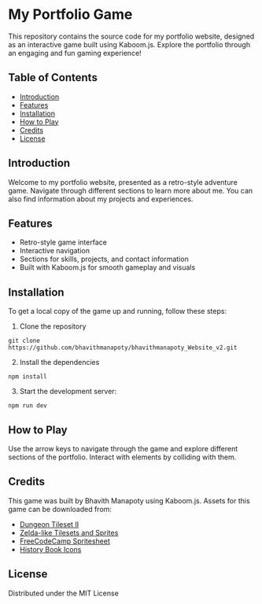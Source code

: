 # My Portfolio Game

This repository contains the source code for my portfolio website, designed as an interactive game built using Kaboom.js. Explore the portfolio through an engaging and fun gaming experience!

## Table of Contents

- [Introduction](#introduction)
- [Features](#features)
- [Installation](#installation)
- [How to Play](#how-to-play)
- [Credits](#credits)
- [License](#license)

## Introduction

Welcome to my portfolio website, presented as a retro-style adventure game. Navigate through different sections to learn more about me. You can also find information about my projects and experiences.

## Features

- Retro-style game interface
- Interactive navigation
- Sections for skills, projects, and contact information
- Built with Kaboom.js for smooth gameplay and visuals

## Installation

To get a local copy of the game up and running, follow these steps:

1. Clone the repository
```
git clone https://github.com/bhavithmanapoty/bhavithmanapoty_Website_v2.git
```
2. Install the dependencies
```
npm install
```
3. Start the development server:
```
npm run dev
```

## How to Play

Use the arrow keys to navigate through the game and explore different sections of the portfolio. Interact with elements by colliding with them.

## Credits

This game was built by Bhavith Manapoty using Kaboom.js. Assets for this game can be downloaded from:

- [Dungeon Tileset II](https://0x72.itch.io/dungeontileset-ii)
- [Zelda-like Tilesets and Sprites](https://opengameart.org/content/zelda-like-tilesets-and-sprites)
- [FreeCodeCamp Spritesheet](https://github.com/JSLegendDev/2d-portfolio-kaboom/blob/master/public/spritesheet.png)
- [History Book Icons](https://www.flaticon.com/free-icons/history-book)

## License

Distributed under the MIT License